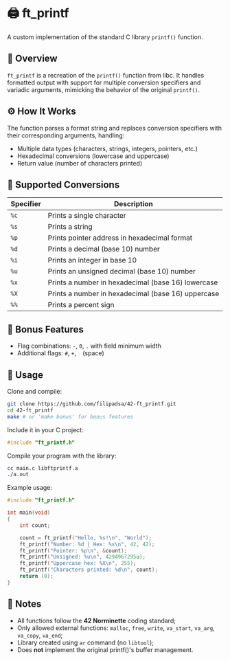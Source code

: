 # 🖨️ ft_printf

A custom implementation of the standard C library `printf()` function.

## 🧠 Overview

`ft_printf` is a recreation of the `printf()` function from libc. It handles formatted output with support for multiple conversion specifiers and variadic arguments, mimicking the behavior of the original `printf()`.

## ⚙️ How It Works

The function parses a format string and replaces conversion specifiers with their corresponding arguments, handling:
- Multiple data types (characters, strings, integers, pointers, etc.)
- Hexadecimal conversions (lowercase and uppercase)
- Return value (number of characters printed)

## 🎯 Supported Conversions

| Specifier | Description |
|-----------|-------------|
| `%c` | Prints a single character |
| `%s` | Prints a string |
| `%p` | Prints pointer address in hexadecimal format |
| `%d` | Prints a decimal (base 10) number |
| `%i` | Prints an integer in base 10 |
| `%u` | Prints an unsigned decimal (base 10) number |
| `%x` | Prints a number in hexadecimal (base 16) lowercase |
| `%X` | Prints a number in hexadecimal (base 16) uppercase |
| `%%` | Prints a percent sign |

## 🌟 Bonus Features

- Flag combinations: `-`, `0`, `.` with field minimum width
- Additional flags: `#`, `+`, ` ` (space)

## 🧪 Usage

Clone and compile:
```bash
git clone https://github.com/filipadsa/42-ft_printf.git
cd 42-ft_printf
make # or 'make bonus' for bonus features
```

Include it in your C project:
```c
#include "ft_printf.h"
```

Compile your program with the library:
```bash
cc main.c libftprintf.a
./a.out
```

Example usage:
```c
#include "ft_printf.h"

int main(void)
{
    int count;

    count = ft_printf("Hello, %s!\n", "World");
    ft_printf("Number: %d | Hex: %x\n", 42, 42);
    ft_printf("Pointer: %p\n", &count);
    ft_printf("Unsigned: %u\n", 4294967295u);
    ft_printf("Uppercase hex: %X\n", 255);
    ft_printf("Characters printed: %d\n", count);
    return (0);
}
```

## 📝 Notes

- All functions follow the **42 Norminette** coding standard;
- Only allowed external functions: `malloc`, `free`, `write`, `va_start`, `va_arg`, `va_copy`, `va_end`;
- Library created using `ar` command (no `libtool`);
- Does **not** implement the original printf()'s buffer management.

